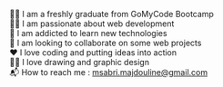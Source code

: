 👩‍🎓 I am a freshly graduate from GoMyCode Bootcamp<br/>
👩‍💻 I am passionate about web development<br/>
📖 I am addicted to learn new technologies<br/>
🤝 I am looking to collaborate on some web projects<br/>
❤️ I love coding and putting ideas into action<br/>
👩‍🎨 I love drawing and graphic design<br/>
📬 How to reach me : msabri.majdouline@gmail.com<br/>
